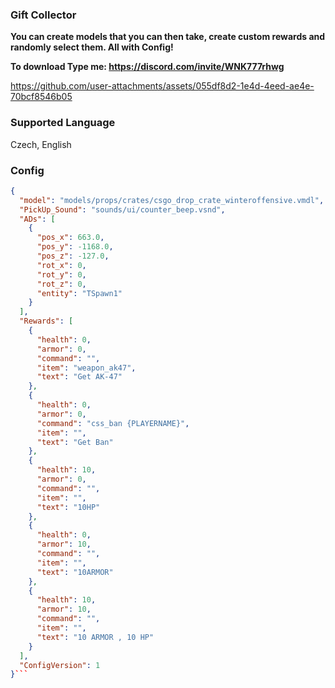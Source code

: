 ### Gift Collector

**You can create models that you can then take, create custom rewards and randomly select them.
All with Config!**

**To download Type me: https://discord.com/invite/WNK777rhwg**

https://github.com/user-attachments/assets/055df8d2-1e4d-4eed-ae4e-70bcf8546b05


### Supported Language
Czech, English


### Config
```json
{
  "model": "models/props/crates/csgo_drop_crate_winteroffensive.vmdl",
  "PickUp_Sound": "sounds/ui/counter_beep.vsnd",
  "ADs": [
    {
      "pos_x": 663.0,
      "pos_y": -1168.0,
      "pos_z": -127.0,
      "rot_x": 0,
      "rot_y": 0,
      "rot_z": 0,
      "entity": "TSpawn1"
    }
  ],
  "Rewards": [
    {
      "health": 0,
      "armor": 0,
      "command": "",
      "item": "weapon_ak47",
      "text": "Get AK-47"
    },
    {
      "health": 0,
      "armor": 0,
      "command": "css_ban {PLAYERNAME}",
      "item": "",
      "text": "Get Ban"
    },
    {
      "health": 10,
      "armor": 0,
      "command": "",
      "item": "",
      "text": "10HP"
    },
    {
      "health": 0,
      "armor": 10,
      "command": "",
      "item": "",
      "text": "10ARMOR"
    },
    {
      "health": 10,
      "armor": 10,
      "command": "",
      "item": "",
      "text": "10 ARMOR , 10 HP"
    }
  ],
  "ConfigVersion": 1
}```
